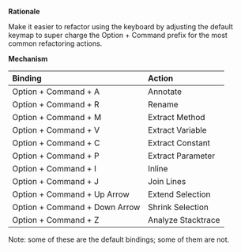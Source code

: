 **Rationale**

Make it easier to refactor using the keyboard by adjusting the default keymap to super charge the Option + Command prefix for the most common refactoring actions.

**Mechanism**

| Binding                       | Action             |
| :---------------------------- | :----------------- |
| Option + Command + A          | Annotate           |
| Option + Command + R          | Rename             |
| Option + Command + M          | Extract Method     |
| Option + Command + V          | Extract Variable   |
| Option + Command + C          | Extract Constant   |
| Option + Command + P          | Extract Parameter  |
| Option + Command + I          | Inline             |
| Option + Command + J          | Join Lines         |
| Option + Command + Up Arrow   | Extend Selection   |
| Option + Command + Down Arrow | Shrink Selection   |
| Option + Command + Z          | Analyze Stacktrace |

Note: some of these are the default bindings; some of them are not.
